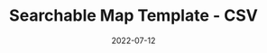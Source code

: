 ---
layout: post
categories: 
- project
title: "Searchable Map Template - CSV"
date: 2022-07-12
image: /images/projects/searchable-map-turf.jpg
description: "Put your data on a searchable, filterable map. This is a free, open source tool and template powered by javascript in the browser using Leaflet and Turf.js."
link: https://github.com/datamade/searchable-map-template-turf/
featured: true
published: true
---